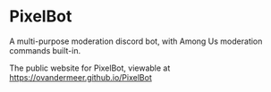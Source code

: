 # PixelBot
A multi-purpose moderation discord bot, with Among Us moderation commands built-in.

The public website for PixelBot, viewable at <a href="https://ovandermeer.github.io/PixelBot">https://ovandermeer.github.io/PixelBot</a>
